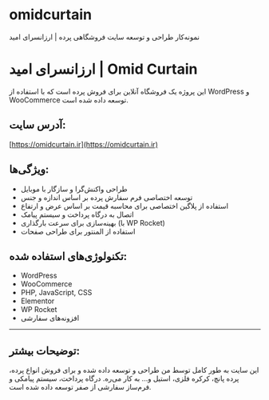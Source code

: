 # omidcurtain
نمونه‌کار طراحی و توسعه سایت فروشگاهی پرده | ارزانسرای امید
# ارزانسرای امید | Omid Curtain

این پروژه یک فروشگاه آنلاین برای فروش پرده است که با استفاده از WordPress و WooCommerce توسعه داده شده است.

## آدرس سایت:
[https://omidcurtain.ir](https://omidcurtain.ir)

## ویژگی‌ها:
- طراحی واکنش‌گرا و سازگار با موبایل
- توسعه اختصاصی فرم سفارش پرده بر اساس اندازه و جنس
- استفاده از پلاگین اختصاصی برای محاسبه قیمت بر اساس عرض و ارتفاع
- اتصال به درگاه پرداخت و سیستم پیامک
- بهینه‌سازی برای سرعت بارگذاری (با WP Rocket)
- استفاده از المنتور برای طراحی صفحات

## تکنولوژی‌های استفاده شده:
- WordPress
- WooCommerce
- PHP, JavaScript, CSS
- Elementor
- WP Rocket
- افزونه‌های سفارشی

---

## توضیحات بیشتر:
این سایت به طور کامل توسط من طراحی و توسعه داده شده و برای فروش انواع پرده، پرده پانچ، کرکره فلزی، استیل و... به کار می‌ره. درگاه پرداخت، سیستم پیامکی و فرم‌ساز سفارشی از صفر توسعه داده شده است.
